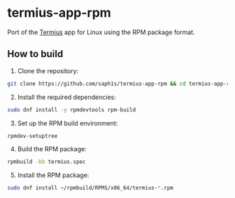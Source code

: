 # termius-app-rpm

Port of the [Termius](https://www.termius.com/) app for Linux using the RPM package format.

## How to build

1. Clone the repository:

```bash
git clone https://github.com/saph1s/termius-app-rpm && cd termius-app-rpm
```

2. Install the required dependencies:

```bash
sudo dnf install -y rpmdevtools rpm-build
```

3. Set up the RPM build environment:

```bash
rpmdev-setuptree
```

4. Build the RPM package:

```bash
rpmbuild -bb termius.spec
```

5. Install the RPM package:

```bash
sudo dnf install ~/rpmbuild/RPMS/x86_64/termius-*.rpm
```

